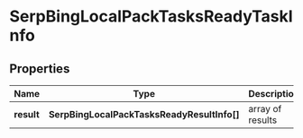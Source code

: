 # SerpBingLocalPackTasksReadyTaskInfo

## Properties

| Name | Type | Description | Notes |
|------------ | ------------- | ------------- | -------------|
**result** | **SerpBingLocalPackTasksReadyResultInfo[]** | array of results |[optional]|